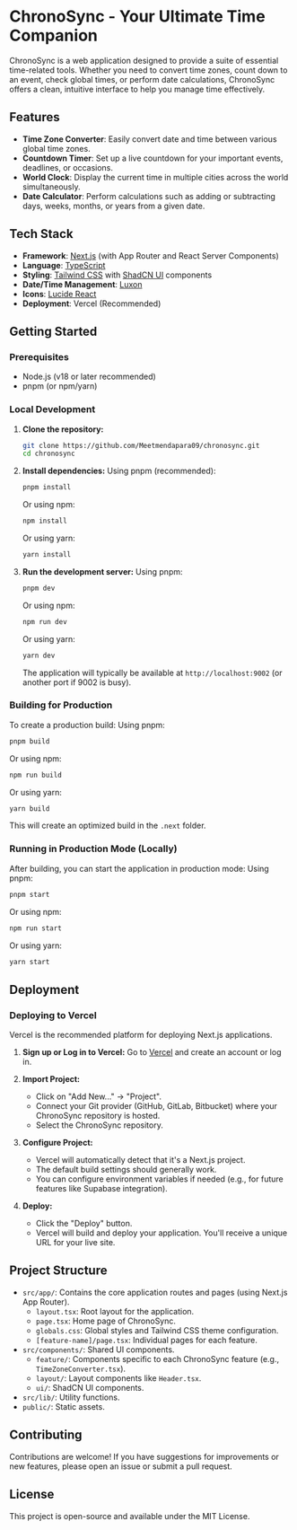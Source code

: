 # ChronoSync - Your Ultimate Time Companion

ChronoSync is a web application designed to provide a suite of essential time-related tools. Whether you need to convert time zones, count down to an event, check global times, or perform date calculations, ChronoSync offers a clean, intuitive interface to help you manage time effectively.

## Features

-   **Time Zone Converter**: Easily convert date and time between various global time zones.
-   **Countdown Timer**: Set up a live countdown for your important events, deadlines, or occasions.
-   **World Clock**: Display the current time in multiple cities across the world simultaneously.
-   **Date Calculator**: Perform calculations such as adding or subtracting days, weeks, months, or years from a given date.

## Tech Stack

-   **Framework**: [Next.js](https://nextjs.org/) (with App Router and React Server Components)
-   **Language**: [TypeScript](https://www.typescriptlang.org/)
-   **Styling**: [Tailwind CSS](https://tailwindcss.com/) with [ShadCN UI](https://ui.shadcn.com/) components
-   **Date/Time Management**: [Luxon](https://moment.github.io/luxon/)
-   **Icons**: [Lucide React](https://lucide.dev/)
-   **Deployment**: Vercel (Recommended)

## Getting Started

### Prerequisites

-   Node.js (v18 or later recommended)
-   pnpm (or npm/yarn)

### Local Development

1.  **Clone the repository:**
    ```bash
    git clone https://github.com/Meetmendapara09/chronosync.git
    cd chronosync
    ```

2.  **Install dependencies:**
    Using pnpm (recommended):
    ```bash
    pnpm install
    ```
    Or using npm:
    ```bash
    npm install
    ```
    Or using yarn:
    ```bash
    yarn install
    ```

3.  **Run the development server:**
    Using pnpm:
    ```bash
    pnpm dev
    ```
    Or using npm:
    ```bash
    npm run dev
    ```
    Or using yarn:
    ```bash
    yarn dev
    ```
    The application will typically be available at `http://localhost:9002` (or another port if 9002 is busy).

### Building for Production

To create a production build:
Using pnpm:
```bash
pnpm build
```
Or using npm:
```bash
npm run build
```
Or using yarn:
```bash
yarn build
```
This will create an optimized build in the `.next` folder.

### Running in Production Mode (Locally)

After building, you can start the application in production mode:
Using pnpm:
```bash
pnpm start
```
Or using npm:
```bash
npm run start
```
Or using yarn:
```bash
yarn start
```

## Deployment

### Deploying to Vercel

Vercel is the recommended platform for deploying Next.js applications.

1.  **Sign up or Log in to Vercel:**
    Go to [Vercel](https://vercel.com) and create an account or log in.

2.  **Import Project:**
    -   Click on "Add New..." -> "Project".
    -   Connect your Git provider (GitHub, GitLab, Bitbucket) where your ChronoSync repository is hosted.
    -   Select the ChronoSync repository.

3.  **Configure Project:**
    -   Vercel will automatically detect that it's a Next.js project.
    -   The default build settings should generally work.
    -   You can configure environment variables if needed (e.g., for future features like Supabase integration).

4.  **Deploy:**
    -   Click the "Deploy" button.
    -   Vercel will build and deploy your application. You'll receive a unique URL for your live site.

## Project Structure

-   `src/app/`: Contains the core application routes and pages (using Next.js App Router).
    -   `layout.tsx`: Root layout for the application.
    -   `page.tsx`: Home page of ChronoSync.
    -   `globals.css`: Global styles and Tailwind CSS theme configuration.
    -   `[feature-name]/page.tsx`: Individual pages for each feature.
-   `src/components/`: Shared UI components.
    -   `feature/`: Components specific to each ChronoSync feature (e.g., `TimeZoneConverter.tsx`).
    -   `layout/`: Layout components like `Header.tsx`.
    -   `ui/`: ShadCN UI components.
-   `src/lib/`: Utility functions.
-   `public/`: Static assets.

## Contributing

Contributions are welcome! If you have suggestions for improvements or new features, please open an issue or submit a pull request.

## License

This project is open-source and available under the MIT License.
